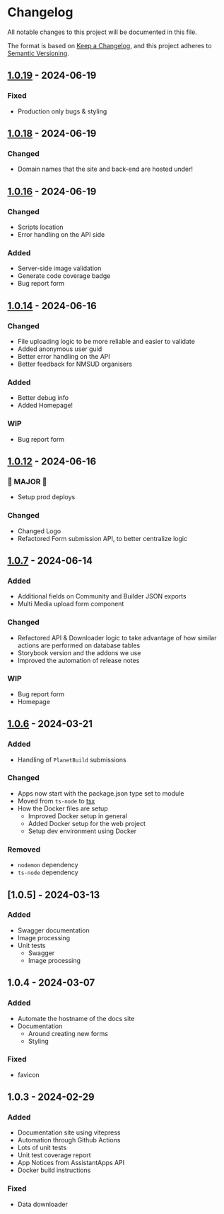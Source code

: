# Changelog

All notable changes to this project will be documented in this file.

The format is based on [Keep a Changelog](https://keepachangelog.com/en/1.1.0/),
and this project adheres to [Semantic Versioning](https://semver.org/spec/v2.0.0.html).

## [1.0.19](https://github.com/NMSUD/Form/compare/1.0.19...1.0.18) - 2024-06-19

### Fixed

- Production only bugs & styling

## [1.0.18](https://github.com/NMSUD/Form/compare/1.0.18...1.0.16) - 2024-06-19

### Changed

- Domain names that the site and back-end are hosted under!

## [1.0.16](https://github.com/NMSUD/Form/compare/1.0.16...1.0.14) - 2024-06-19

### Changed

- Scripts location
- Error handling on the API side

### Added

- Server-side image validation
- Generate code coverage badge
- Bug report form

## [1.0.14](https://github.com/NMSUD/Form/compare/1.0.14...1.0.12) - 2024-06-16

### Changed

- File uploading logic to be more reliable and easier to validate
- Added anonymous user guid
- Better error handling on the API
- Better feedback for NMSUD organisers

### Added

- Better debug info
- Added Homepage!

### WIP

- Bug report form

## [1.0.12](https://github.com/NMSUD/Form/compare/1.0.12...1.0.7) - 2024-06-16

### 🚨 MAJOR 🚨

- Setup prod deploys

### Changed

- Changed Logo
- Refactored Form submission API, to better centralize logic

## [1.0.7](https://github.com/NMSUD/Form/compare/1.0.7...1.0.6) - 2024-06-14

### Added

- Additional fields on Community and Builder JSON exports
- Multi Media upload form component

### Changed

- Refactored API & Downloader logic to take advantage of how similar actions are performed on database tables
- Storybook version and the addons we use
- Improved the automation of release notes

### WIP

- Bug report form
- Homepage

## [1.0.6](https://github.com/NMSUD/Form/releases/tag/1.0.6) - 2024-03-21

### Added

- Handling of `PlanetBuild` submissions

### Changed

- Apps now start with the package.json type set to module
- Moved from `ts-node` to [tsx](https://www.npmjs.com/package/tsx)
- How the Docker files are setup
  - Improved Docker setup in general
  - Added Docker setup for the web project
  - Setup dev environment using Docker

### Removed

- `nodemon` dependency
- `ts-node` dependency

## [1.0.5] - 2024-03-13

### Added

- Swagger documentation
- Image processing
- Unit tests
  - Swagger
  - Image processing

## 1.0.4 - 2024-03-07

### Added

- Automate the hostname of the docs site
- Documentation
  - Around creating new forms
  - Styling

### Fixed

- favicon

## 1.0.3 - 2024-02-29

### Added

- Documentation site using vitepress
- Automation through Github Actions
- Lots of unit tests
- Unit test coverage report
- App Notices from AssistantApps API
- Docker build instructions

### Fixed

- Data downloader
